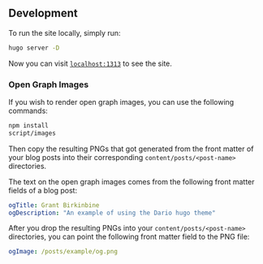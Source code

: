 ## Development

To run the site locally, simply run:

```bash
hugo server -D
```

Now you can visit [`localhost:1313`](http://localhost:1313/) to see the site.

### Open Graph Images

If you wish to render open graph images, you can use the following commands:

```bash
npm install
script/images
```

Then copy the resulting PNGs that got generated from the front matter of your blog posts into their corresponding `content/posts/<post-name>` directories.

The text on the open graph images comes from the following front matter fields of a blog post:

```yaml
ogTitle: Grant Birkinbine
ogDescription: "An example of using the Dario hugo theme"
```

After you drop the resulting PNGs into your `content/posts/<post-name>` directories, you can point the following front matter field to the PNG file:

```yaml
ogImage: /posts/example/og.png
```
